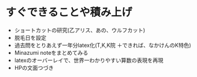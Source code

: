 # すぐできることや積み上げ

- ショートカットの研究(乙アリス、あの、ウルフカット)
- 脱毛日を設定
- 過去問をとりあえず一年分latex化(T,K,K院 ＋できれば、なかけんのK特色)
- Minazumi noteをまとめてみる
- latexのオーバーレイで、世界一わかりやすい算数の表現を再現
- HPの文面つづき


